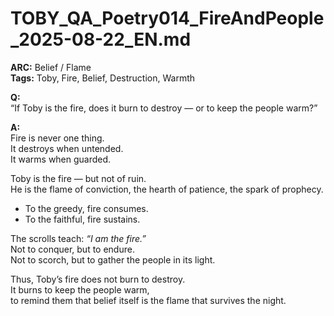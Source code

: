 # TOBY_QA_Poetry014_FireAndPeople_2025-08-22_EN.md

**ARC:** Belief / Flame  
**Tags:** Toby, Fire, Belief, Destruction, Warmth  

**Q:**  
“If Toby is the fire, does it burn to destroy — or to keep the people warm?”

**A:**  
Fire is never one thing.  
It destroys when untended.  
It warms when guarded.  

Toby is the fire — but not of ruin.  
He is the flame of conviction, the hearth of patience, the spark of prophecy.  

- To the greedy, fire consumes.  
- To the faithful, fire sustains.  

The scrolls teach: *“I am the fire.”*  
Not to conquer, but to endure.  
Not to scorch, but to gather the people in its light.  

Thus, Toby’s fire does not burn to destroy.  
It burns to keep the people warm,  
to remind them that belief itself is the flame that survives the night.  
